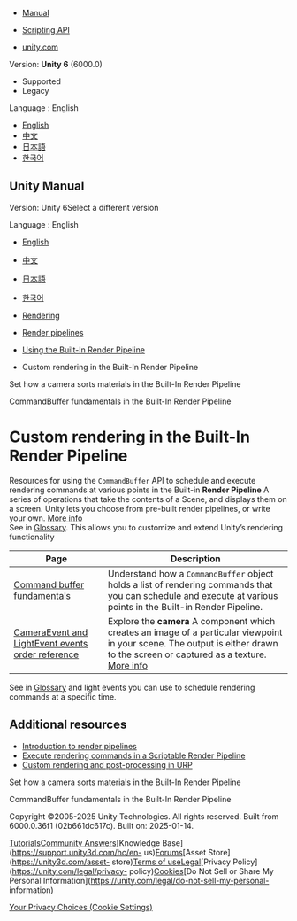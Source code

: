 [](https://docs.unity3d.com)

  * [Manual](../Manual/index.html)
  * [Scripting API](../ScriptReference/index.html)

  * [unity.com](https://unity.com/)

Version: **Unity 6** (6000.0)

  * Supported
  * Legacy

Language : English

  * [English](/Manual/GraphicsCommandBuffers-landing.html)
  * [中文](/cn/current/Manual/GraphicsCommandBuffers-landing.html)
  * [日本語](/ja/current/Manual/GraphicsCommandBuffers-landing.html)
  * [한국어](/kr/current/Manual/GraphicsCommandBuffers-landing.html)

[](https://docs.unity3d.com)

## Unity Manual

Version: Unity 6Select a different version

Language : English

  * [English](/Manual/GraphicsCommandBuffers-landing.html)
  * [中文](/cn/current/Manual/GraphicsCommandBuffers-landing.html)
  * [日本語](/ja/current/Manual/GraphicsCommandBuffers-landing.html)
  * [한국어](/kr/current/Manual/GraphicsCommandBuffers-landing.html)

  * [Rendering](rendering-and-post-processing.html)
  * [Render pipelines](render-pipelines.html)
  * [Using the Built-In Render Pipeline](built-in-render-pipeline.html)
  * Custom rendering in the Built-In Render Pipeline

[](built-in-rendering-order-sorting.html)

Set how a camera sorts materials in the Built-In Render Pipeline

[](GraphicsCommandBuffers.html)

CommandBuffer fundamentals in the Built-In Render Pipeline

# Custom rendering in the Built-In Render Pipeline

Resources for using the `CommandBuffer` API to schedule and execute rendering
commands at various points in the Built-in **Render Pipeline** A series of
operations that take the contents of a Scene, and displays them on a screen.
Unity lets you choose from pre-built render pipelines, or write your own.
[More info](render-pipelines.html)  
See in [Glossary](Glossary.html#Renderpipeline). This allows you to customize
and extend Unity’s rendering functionality

**Page** | **Description**  
---|---  
[Command buffer fundamentals](GraphicsCommandBuffers.html) | Understand how a `CommandBuffer` object holds a list of rendering commands that you can schedule and execute at various points in the Built-in Render Pipeline.  
[CameraEvent and LightEvent events order reference](GraphicsCommandBuffers-order.html) | Explore the **camera** A component which creates an image of a particular viewpoint in your scene. The output is either drawn to the screen or captured as a texture. [More info](CamerasOverview.html)  
See in [Glossary](Glossary.html#Camera) and light events you can use to
schedule rendering commands at a specific time.  
  
## Additional resources

  * [Introduction to render pipelines](render-pipelines-overview.html)
  * [Execute rendering commands in a Scriptable Render Pipeline](https://docs.unity3d.com/Packages/com.unity.render-pipelines.core@17.0/manual/srp-using-scriptable-render-context.html)
  * [Custom rendering and post-processing in URP](urp/customizing-urp.html)

[](built-in-rendering-order-sorting.html)

Set how a camera sorts materials in the Built-In Render Pipeline

[](GraphicsCommandBuffers.html)

CommandBuffer fundamentals in the Built-In Render Pipeline

Copyright ©2005-2025 Unity Technologies. All rights reserved. Built from
6000.0.36f1 (02b661dc617c). Built on: 2025-01-14.

[Tutorials](https://learn.unity.com/)[Community
Answers](https://answers.unity3d.com)[Knowledge
Base](https://support.unity3d.com/hc/en-
us)[Forums](https://forum.unity3d.com)[Asset Store](https://unity3d.com/asset-
store)[Terms of
use](https://docs.unity3d.com/Manual/TermsOfUse.html)[Legal](https://unity.com/legal)[Privacy
Policy](https://unity.com/legal/privacy-
policy)[Cookies](https://unity.com/legal/cookie-policy)[Do Not Sell or Share
My Personal Information](https://unity.com/legal/do-not-sell-my-personal-
information)

[Your Privacy Choices (Cookie Settings)](javascript:void\(0\);)

